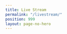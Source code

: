```yaml
---
title: Live Stream
permalink: "/livestream/"
position: 999
layout: page-no-hero
---
```


<div id="boxcast-widget-jabw5gnjrjjzitkrjjpq"></div><script type="text/javascript" charset="utf-8">(function(d, s, c, o) {var js = d.createElement(s), fjs = d.getElementsByTagName(s)\[0\];var h = (('https:' == document.location.protocol) ? 'https:' : 'http:');js.src = h \+ '//js.boxcast.com/v3.min.js';js.onload = function() { boxcast.noConflict()('#boxcast-widget-'\+c).loadChannel(c, o); };js.charset = 'utf-8';fjs.parentNode.insertBefore(js, fjs);}(document, 'script', 'jabw5gnjrjjzitkrjjpq', {"showTitle":0,"showDescription":0,"showHighlights":0,"showRelated":false,"defaultVideo":"next","market":"house-of-worship","showDocuments":true,"showIndex":false,"showDonations":false}));</script>